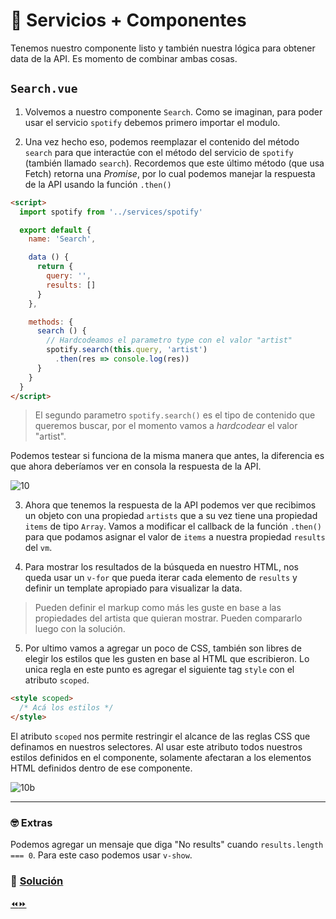 # 🚀 Servicios + Componentes

Tenemos nuestro componente listo y también nuestra lógica para obtener data de la API. Es momento de combinar ambas cosas.

## `Search.vue`

1. Volvemos a nuestro componente `Search`. Como se imaginan, para poder usar el servicio `spotify` debemos primero importar el modulo.

2. Una vez hecho eso, podemos reemplazar el contenido del método `search` para que interactúe con el método del servicio de `spotify` (también llamado `search`). Recordemos que este último método (que usa Fetch) retorna una *Promise*, por lo cual podemos manejar la respuesta de la API usando la función `.then()`

```html
<script>
  import spotify from '../services/spotify'

  export default {
    name: 'Search',

    data () {
      return {
        query: '',
        results: []
      }
    },

    methods: {
      search () {
        // Hardcodeamos el parametro type con el valor "artist"
        spotify.search(this.query, 'artist')
          .then(res => console.log(res))
      }
    }
  }
</script>
```

> El segundo parametro `spotify.search()` es el tipo de contenido que queremos buscar, por el momento vamos a *hardcodear* el valor "artist".

Podemos testear si funciona de la misma manera que antes, la diferencia es que ahora deberíamos ver en consola la respuesta de la API.

![10](../img/10.gif)

3. Ahora que tenemos la respuesta de la API podemos ver que recibimos un objeto con una propiedad `artists` que a su vez tiene una propiedad `items` de tipo `Array`. Vamos a modificar el callback de la función `.then()` para que podamos asignar el valor de `items` a nuestra propiedad `results` del `vm`.

4. Para mostrar los resultados de la búsqueda en nuestro HTML, nos queda usar un `v-for` que pueda iterar cada elemento de `results` y definir un template apropiado para visualizar la data.

> Pueden definir el markup como más les guste en base a las propiedades del artista que quieran mostrar. Pueden compararlo luego con la solución.

5. Por ultimo vamos a agregar un poco de CSS, también son libres de elegir los estilos que les gusten en base al HTML que escribieron. Lo unica regla en este punto es agregar el siguiente tag `style` con el atributo `scoped`.

```html
<style scoped>
  /* Acá los estilos */
</style>
```

El atributo `scoped` nos permite restringir el alcance de las reglas CSS que definamos en nuestros selectores. Al usar este atributo todos nuestros estilos definidos en el componente, solamente afectaran a los elementos HTML definidos dentro de ese componente.

![10b](../img/10b.gif)


___
### 🤓 Extras

Podemos agregar un mensaje que diga "No results" cuando `results.length === 0`. Para este caso podemos usar `v-show`.

### 📝 [Solución](https://github.com/ianaya89/workshop-vuejs/blob/master/hints/10.md)

[⏪](https://github.com/ianaya89/workshop-vuejs/blob/master/ex/09.md)[⏩](https://github.com/ianaya89/workshop-vuejs/blob/master/ex/11.md)
